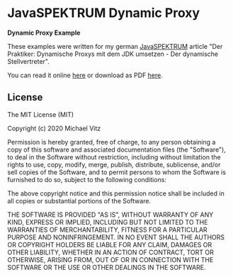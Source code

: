 # JavaSPEKTRUM Dynamic Proxy

**Dynamic Proxy Example**

These examples were written for my german [JavaSPEKTRUM](http://www.javaspektrum.de/)
article "Der Praktiker: Dynamische Proxys mit dem JDK umsetzen - Der
dynamische Stellvertreter".

You can read it online [here](https://www.innoq.com/de/articles/2020/03/java-dynamic-proxy/)
or download as PDF [here](http://www.sigs.de/publications/download/Artikel/vitz_JS_01_20_ijfz.pdf).


## License

The MIT License (MIT)

Copyright (c) 2020 Michael Vitz

Permission is hereby granted, free of charge, to any person obtaining a copy of
this software and associated documentation files (the "Software"), to deal in
the Software without restriction, including without limitation the rights to
use, copy, modify, merge, publish, distribute, sublicense, and/or sell copies of
the Software, and to permit persons to whom the Software is furnished to do so,
subject to the following conditions:

The above copyright notice and this permission notice shall be included in all
copies or substantial portions of the Software.

THE SOFTWARE IS PROVIDED "AS IS", WITHOUT WARRANTY OF ANY KIND, EXPRESS OR
IMPLIED, INCLUDING BUT NOT LIMITED TO THE WARRANTIES OF MERCHANTABILITY, FITNESS
FOR A PARTICULAR PURPOSE AND NONINFRINGEMENT. IN NO EVENT SHALL THE AUTHORS OR
COPYRIGHT HOLDERS BE LIABLE FOR ANY CLAIM, DAMAGES OR OTHER LIABILITY, WHETHER
IN AN ACTION OF CONTRACT, TORT OR OTHERWISE, ARISING FROM, OUT OF OR IN
CONNECTION WITH THE SOFTWARE OR THE USE OR OTHER DEALINGS IN THE SOFTWARE.

